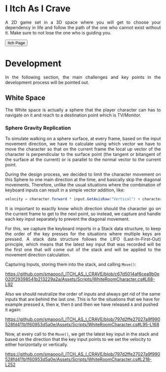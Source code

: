 # I Itch As I Crave
<div style="text-align: justify;">
    <p>
    A 2D game set in a 3D space where you will get to choose your dependency in life and follow the path of the one who cannot exist without it. Make sure to not lose the one who is guiding you.
    </p>
</div>

<button onclick="https://chronophobia.itch.io/i-itch-as-i-crave">Itch Page</button>


# Development
<div style="text-align: justify;">
    <p>
        In the following section, the main challenges and key points in the development process will be pointed out.
    </p>
</div>

## White Space

<div style="text-align: justify;">
    <p>
        The White space is actually a sphere that the player character can has to navigate on it and reach to a destination point which is TV/Monitor.
    </p>
</div>

### Sphere Gravity Replication
<div style="text-align: justify;">
<p>
To simulate walking on a sphere surface, at every frame, based on the input movement direction, we have to calculate using which vector we have to move the character so that on the current frame the local up vector of the character is perpendicular to the surface point (the tangent or bitangent of the surface at the current) or is parallel to the normal vector to the current point.
</p>
<p>
During the design process, we decided to limit the character movement on this Sphere to one main direction at the time, and basically skip the diagonal movements.
Therefore, unlike the usual situations where the combination of keyboard inputs can result in a simple vector addition, like:
</p>

<p>

```C#
velocity = character.forward * input.GetAxisRaw("Vertical") + character.right * input.GetAxisRaw("Horizontal");
```
</p>
<p>
It is important to exactly know which direction should the character go on the current frame to get to the next point, so instead, we capture and handle each key input separately to prevent the diagonal movement.
</p>
<p>
For this, we capture the keyboard imports in a Stack data structure, to keep the order of the key presses for the situations where multiple keys are pressed. A stack data structure follows the LIFO (Last-In-First-Out) principle, which means that the latest key input that was recorded will be the first one that will come out of the stack and will be applied to the movement direction calculation.
</p>
    
</div>

Capturing Inputs, storing them into the stack, and calling `Move()`:

https://github.com/smaooo/I_ITCH_AS_I_CRAVE/blob/c67d5014af6cea9b0e020f29398541b213229a2a/Assets/Scripts/WhiteRoomCharacter.cs#L68-L92

Also we should neutralize the order of inputs and always get rid of the same inputs that are behind the last one. This is for the situations that we have for example pressed `A`, then `W`, then `D` and then we have released `A` and pushed it again:

https://github.com/smaooo/I_ITCH_AS_I_CRAVE/blob/797d2ffe27027a9f990528fd411b1f60953d5a0e/Assets/Scripts/WhiteRoomCharacter.cs#L95-L168

Now, at every call to the `Move()`, we get the latest key input in the stack and based on the direction that the key input points to we set the velocity to either horizontally or vertically.

https://github.com/smaooo/I_ITCH_AS_I_CRAVE/blob/797d2ffe27027a9f990528fd411b1f60953d5a0e/Assets/Scripts/WhiteRoomCharacter.cs#L218-L252

